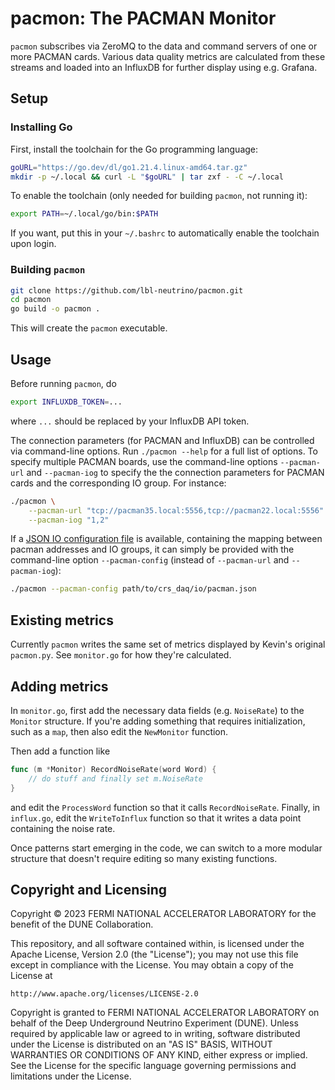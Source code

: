 # pacmon: The PACMAN Monitor

`pacmon` subscribes via ZeroMQ to the data and command servers of one or more
PACMAN cards. Various data quality metrics are calculated from these streams and
loaded into an InfluxDB for further display using e.g. Grafana.

## Setup

### Installing Go

First, install the toolchain for the Go programming language:

``` bash
goURL="https://go.dev/dl/go1.21.4.linux-amd64.tar.gz"
mkdir -p ~/.local && curl -L "$goURL" | tar zxf - -C ~/.local
```

To enable the toolchain (only needed for building `pacmon`, not running it):

``` bash
export PATH=~/.local/go/bin:$PATH
```

If you want, put this in your `~/.bashrc` to automatically enable the toolchain
upon login.

### Building `pacmon`

``` bash
git clone https://github.com/lbl-neutrino/pacmon.git
cd pacmon
go build -o pacmon .
```

This will create the `pacmon` executable.

## Usage

Before running `pacmon`, do

``` bash
export INFLUXDB_TOKEN=...
```

where `...` should be replaced by your InfluxDB API token.

The connection parameters (for PACMAN and InfluxDB) can be controlled via
command-line options. Run `./pacmon --help` for a full list of options. To 
specify multiple PACMAN boards, use the command-line options `--pacman-url` 
and `--pacman-iog` to specify the the connection parameters for PACMAN cards 
and the corresponding IO group. For instance:

``` bash
./pacmon \
    --pacman-url "tcp://pacman35.local:5556,tcp://pacman22.local:5556" \
    --pacman-iog "1,2"
```


If a [JSON IO configuration file](https://github.com/larpix/crs_daq/blob/master/io/pacman.json) is available, containing the mapping between 
pacman addresses and IO groups, it can simply be provided with the command-line 
option `--pacman-config` (instead of `--pacman-url` and `--pacman-iog`): 

``` bash
./pacmon --pacman-config path/to/crs_daq/io/pacman.json
```

## Existing metrics

Currently `pacmon` writes the same set of metrics displayed by Kevin's original
`pacmon.py`. See `monitor.go` for how they're calculated.

## Adding metrics

In `monitor.go`, first add the necessary data fields (e.g. `NoiseRate`) to the
`Monitor` structure. If you're adding something that requires initialization,
such as a `map`, then also edit the `NewMonitor` function.

Then add a function like

``` go
func (m *Monitor) RecordNoiseRate(word Word) {
    // do stuff and finally set m.NoiseRate
}
```

and edit the `ProcessWord` function so that it calls `RecordNoiseRate`. Finally,
in `influx.go`, edit the `WriteToInflux` function so that it writes a data point
containing the noise rate.

Once patterns start emerging in the code, we can switch to a more modular
structure that doesn't require editing so many existing functions.

## Copyright and Licensing

Copyright © 2023 FERMI NATIONAL ACCELERATOR LABORATORY for the benefit of the
DUNE Collaboration.

This repository, and all software contained within, is licensed under
the Apache License, Version 2.0 (the "License"); you may not use this
file except in compliance with the License. You may obtain a copy of
the License at

    http://www.apache.org/licenses/LICENSE-2.0

Copyright is granted to FERMI NATIONAL ACCELERATOR LABORATORY on behalf
of the Deep Underground Neutrino Experiment (DUNE). Unless required by
applicable law or agreed to in writing, software distributed under the
License is distributed on an "AS IS" BASIS, WITHOUT WARRANTIES OR
CONDITIONS OF ANY KIND, either express or implied. See the License for
the specific language governing permissions and limitations under the
License.
